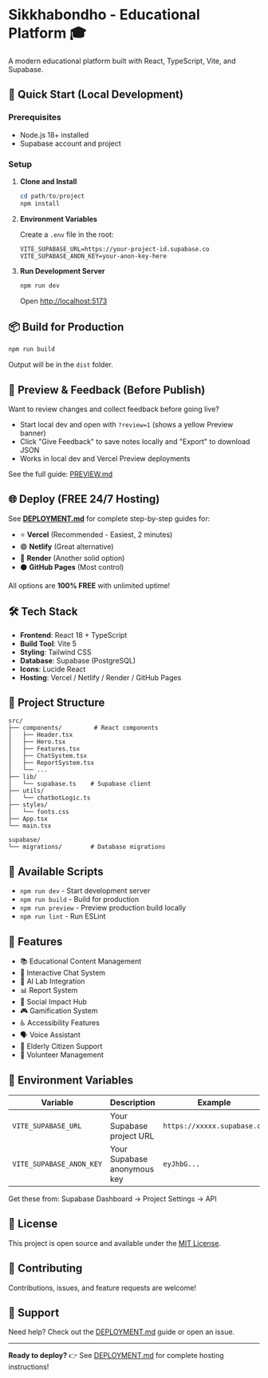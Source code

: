 # Sikkhabondho - Educational Platform 🎓

A modern educational platform built with React, TypeScript, Vite, and Supabase.

## 🚀 Quick Start (Local Development)

### Prerequisites
- Node.js 18+ installed
- Supabase account and project

### Setup

1. **Clone and Install**
   ```powershell
   cd path/to/project
   npm install
   ```

2. **Environment Variables**
   
   Create a `.env` file in the root:
   ```env
   VITE_SUPABASE_URL=https://your-project-id.supabase.co
   VITE_SUPABASE_ANON_KEY=your-anon-key-here
   ```

3. **Run Development Server**
   ```powershell
   npm run dev
   ```
   
   Open [http://localhost:5173](http://localhost:5173)

## 📦 Build for Production

```powershell
npm run build
```

Output will be in the `dist` folder.

## 🧪 Preview & Feedback (Before Publish)

Want to review changes and collect feedback before going live?

- Start local dev and open with `?review=1` (shows a yellow Preview banner)
- Click "Give Feedback" to save notes locally and "Export" to download JSON
- Works in local dev and Vercel Preview deployments

See the full guide: [PREVIEW.md](./PREVIEW.md)

## 🌐 Deploy (FREE 24/7 Hosting)

See **[DEPLOYMENT.md](./DEPLOYMENT.md)** for complete step-by-step guides for:

- ⭐ **Vercel** (Recommended - Easiest, 2 minutes)
- 🟣 **Netlify** (Great alternative)
- 🔵 **Render** (Another solid option)
- ⚫ **GitHub Pages** (Most control)

All options are **100% FREE** with unlimited uptime!

## 🛠️ Tech Stack

- **Frontend**: React 18 + TypeScript
- **Build Tool**: Vite 5
- **Styling**: Tailwind CSS
- **Database**: Supabase (PostgreSQL)
- **Icons**: Lucide React
- **Hosting**: Vercel / Netlify / Render / GitHub Pages

## 📁 Project Structure

```
src/
├── components/         # React components
│   ├── Header.tsx
│   ├── Hero.tsx
│   ├── Features.tsx
│   ├── ChatSystem.tsx
│   ├── ReportSystem.tsx
│   └── ...
├── lib/
│   └── supabase.ts    # Supabase client
├── utils/
│   └── chatbotLogic.ts
├── styles/
│   └── fonts.css
├── App.tsx
└── main.tsx

supabase/
└── migrations/        # Database migrations
```

## 🔧 Available Scripts

- `npm run dev` - Start development server
- `npm run build` - Build for production
- `npm run preview` - Preview production build locally
- `npm run lint` - Run ESLint

## 🌟 Features

- 📚 Educational Content Management
- 💬 Interactive Chat System
- 🤖 AI Lab Integration
- 📊 Report System
- 👥 Social Impact Hub
- 🎮 Gamification System
- ♿ Accessibility Features
- 🗣️ Voice Assistant
- 👴 Elderly Citizen Support
- 🙋 Volunteer Management

## 🔐 Environment Variables

| Variable | Description | Example |
|----------|-------------|---------|
| `VITE_SUPABASE_URL` | Your Supabase project URL | `https://xxxxx.supabase.co` |
| `VITE_SUPABASE_ANON_KEY` | Your Supabase anonymous key | `eyJhbG...` |

Get these from: Supabase Dashboard → Project Settings → API

## 📝 License

This project is open source and available under the [MIT License](LICENSE).

## 🤝 Contributing

Contributions, issues, and feature requests are welcome!

## 📧 Support

Need help? Check out the [DEPLOYMENT.md](./DEPLOYMENT.md) guide or open an issue.

---

**Ready to deploy?** 👉 See [DEPLOYMENT.md](./DEPLOYMENT.md) for complete hosting instructions!
